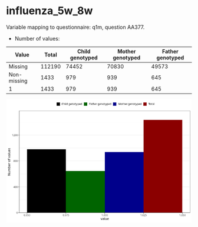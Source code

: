# influenza_5w_8w
Variable mapping to questionnaire: q1m, question AA377.
- Number of values:

| Value | Total | Child genotyped | Mother genotyped | Father genotyped |
| ----- | ----- | --------------- | ---------------- | ---------------- |
| Missing | 112190 | 74452 | 70830 | 49573 |
| Non-missing | 1433 | 979 | 939 | 645 |
| 1 | 1433 | 979 | 939 | 645 |



![](influenza_5w_8w_n.png)



